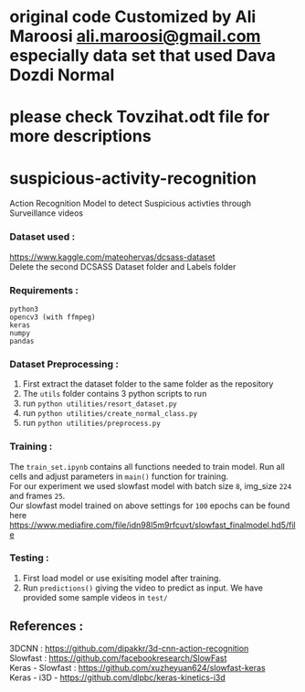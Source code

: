 
# original code Customized by Ali Maroosi  ali.maroosi@gmail.com especially data set that used   Dava Dozdi  Normal
# please check Tovzihat.odt file for more descriptions
# suspicious-activity-recognition
Action Recognition Model to detect Suspicious activties through Surveillance videos

### Dataset used :
 https://www.kaggle.com/mateohervas/dcsass-dataset   
 Delete the second DCSASS Dataset folder and Labels folder

### Requirements :
  `python3`  
  `opencv3 (with ffmpeg)`  
  `keras`  
  `numpy`  
  `pandas`  

### Dataset Preprocessing :
  1. First extract the dataset folder to the same folder as the repository
  2. The `utils` folder contains 3 python scripts to run
  3. run `python utilities/resort_dataset.py`
  4. run `python utilities/create_normal_class.py`
  5. run `python utilities/preprocess.py`
  
### Training :
  The `train_set.ipynb` contains all functions needed to train model. Run all cells and adjust parameters in `main()` function for training.  
  For our experiment we used slowfast model with batch size `8`, img_size `224` and frames `25`.  
  Our slowfast model trained on above settings for `100` epochs can be found here https://www.mediafire.com/file/idn98l5m9rfcuvt/slowfast_finalmodel.hd5/file  
 
### Testing :
  1. First load model or use exisiting model after training.
  2. Run `predictions()` giving the video to predict as input. We have provided some sample videos in `test/`

## References :  
3DCNN : https://github.com/dipakkr/3d-cnn-action-recognition   
Slowfast : https://github.com/facebookresearch/SlowFast  
Keras - Slowfast : https://github.com/xuzheyuan624/slowfast-keras  
Keras - i3D - https://github.com/dlpbc/keras-kinetics-i3d  
